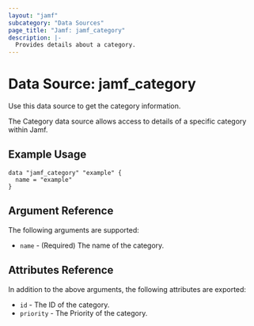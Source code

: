 ```yaml
---
layout: "jamf"
subcategory: "Data Sources"
page_title: "Jamf: jamf_category"
description: |-
  Provides details about a category.
---
```


# Data Source: jamf_category

Use this data source to get the category information.

The Category data source allows access to details of a specific
category within Jamf.

## Example Usage

```hcl
data "jamf_category" "example" {
  name = "example"
}
```

## Argument Reference

The following arguments are supported:

* `name` - (Required) The name of the category.

## Attributes Reference

In addition to the above arguments, the following attributes are exported:

* `id` - The ID of the category.
* `priority` - The Priority of the category.